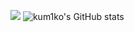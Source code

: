 ![](https://github-profile-summary-cards.vercel.app/api/cards/profile-details?username=kum1ko&theme=vue)
![kum1ko's GitHub stats](https://github-readme-stats.vercel.app/api?username=kum1ko&show_icons=true&theme=radical)

<!--
**kum1ko/kum1ko** is a ✨ _special_ ✨ repository because its `README.md` (this file) appears on your GitHub profile.

Here are some ideas to get you started:

- 🔭 I’m currently working on ...
- 🌱 I’m currently learning ...
- 👯 I’m looking to collaborate on ...
- 🤔 I’m looking for help with ...
- 💬 Ask me about ...
- 📫 How to reach me: ...
- 😄 Pronouns: ...
- ⚡ Fun fact: ...
-->

